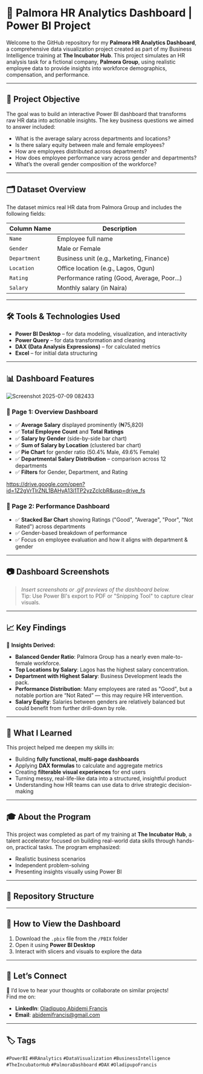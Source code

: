 # 🧠 Palmora HR Analytics Dashboard | Power BI Project

Welcome to the GitHub repository for my **Palmora HR Analytics Dashboard**, a comprehensive data visualization project created as part of my Business Intelligence training at **The Incubator Hub**. This project simulates an HR analysis task for a fictional company, **Palmora Group**, using realistic employee data to provide insights into workforce demographics, compensation, and performance.

---

## 📌 Project Objective

The goal was to build an interactive Power BI dashboard that transforms raw HR data into actionable insights. The key business questions we aimed to answer included:

- What is the average salary across departments and locations?
- Is there salary equity between male and female employees?
- How are employees distributed across departments?
- How does employee performance vary across gender and departments?
- What’s the overall gender composition of the workforce?

---

## 🗂️ Dataset Overview

The dataset mimics real HR data from Palmora Group and includes the following fields:

| Column Name       | Description                                 |
|-------------------|---------------------------------------------|
| `Name`            | Employee full name                          |
| `Gender`          | Male or Female                              |
| `Department`      | Business unit (e.g., Marketing, Finance)    |
| `Location`        | Office location (e.g., Lagos, Ogun)         |
| `Rating`          | Performance rating (Good, Average, Poor...) |
| `Salary`          | Monthly salary (in Naira)                   |

---

## 🛠️ Tools & Technologies Used

- **Power BI Desktop** – for data modeling, visualization, and interactivity
- **Power Query** – for data transformation and cleaning
- **DAX (Data Analysis Expressions)** – for calculated metrics
- **Excel** – for initial data structuring

---

## 📊 Dashboard Features
![Screenshot 2025-07-09 082433](https://github.com/user-attachments/assets/968f56de-8fd6-4cb9-b2c9-14972e4b1a88)


### 📍 Page 1: Overview Dashboard

- ✅ **Average Salary** displayed prominently (₦75,820)
- ✅ **Total Employee Count** and **Total Ratings**
- ✅ **Salary by Gender** (side-by-side bar chart)
- ✅ **Sum of Salary by Location** (clustered bar chart)
- ✅ **Pie Chart** for gender ratio (50.4% Male, 49.6% Female)
- ✅ **Departmental Salary Distribution** – comparison across 12 departments
- ✅ **Filters** for Gender, Department, and Rating
  
https://drive.google.com/open?id=1Z2gVrTlrZNL1BAHyA13i1TP2yzZclcbR&usp=drive_fs

### 📍 Page 2: Performance Dashboard

- ✅ **Stacked Bar Chart** showing Ratings ("Good", "Average", "Poor", "Not Rated") across departments
- ✅ Gender-based breakdown of performance
- ✅ Focus on employee evaluation and how it aligns with department & gender

---

## 📷 Dashboard Screenshots

> _Insert screenshots or .gif previews of the dashboard below._  
> Tip: Use Power BI's export to PDF or "Snipping Tool" to capture clear visuals.

---

## 📈 Key Findings

🔎 **Insights Derived:**
- **Balanced Gender Ratio**: Palmora Group has a nearly even male-to-female workforce.
- **Top Locations by Salary**: Lagos has the highest salary concentration.
- **Department with Highest Salary**: Business Development leads the pack.
- **Performance Distribution**: Many employees are rated as "Good", but a notable portion are “Not Rated” — this may require HR intervention.
- **Salary Equity**: Salaries between genders are relatively balanced but could benefit from further drill-down by role.

---

## 🧠 What I Learned

This project helped me deepen my skills in:

- Building **fully functional, multi-page dashboards**
- Applying **DAX formulas** to calculate and aggregate metrics
- Creating **filterable visual experiences** for end users
- Turning messy, real-life-like data into a structured, insightful product
- Understanding how HR teams can use data to drive strategic decision-making

---

## 🎓 About the Program

This project was completed as part of my training at **The Incubator Hub**, a talent accelerator focused on building real-world data skills through hands-on, practical tasks. The program emphasized:

- Realistic business scenarios
- Independent problem-solving
- Presenting insights visually using Power BI

---

## 📂 Repository Structure

---

## 🚀 How to View the Dashboard

1. Download the `.pbix` file from the `/PBIX` folder
2. Open it using **Power BI Desktop**
3. Interact with slicers and visuals to explore the data

---

## 🤝 Let’s Connect

📩 I’d love to hear your thoughts or collaborate on similar projects!  
Find me on:

- **LinkedIn**: [Oladipupo Abidemi Francis](www.linkedin.com/in/fran7safe)
- **Email**: abidemifrancis@gmail.com

---

## 🏷️ Tags

`#PowerBI` `#HRAnalytics` `#DataVisualization` `#BusinessIntelligence` `#TheIncubatorHub` `#PalmoraDashboard` `#DAX` `#OladipupoFrancis`



